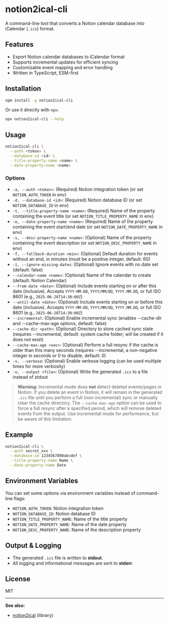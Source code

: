 # notion2ical-cli

A command-line tool that converts a Notion calendar database into iCalendar (`.ics`) format.

## Features

- Export Notion calendar databases to iCalendar format
- Supports incremental updates for efficient syncing
- Customizable event mapping and error handling
- Written in TypeScript, ESM-first

## Installation

```sh
npm install -g notion2ical-cli
```

Or use it directly with `npx`:

```sh
npx notion2ical-cli --help
```

## Usage

```sh
notion2ical-cli \
  --auth <token> \
  --database-id <id> \
  --title-property-name <name> \
  --date-property-name <name>
```

### Options

- `-a, --auth <token>`: (Required) Notion integration token (or set `NOTION_AUTH_TOKEN` in env)
- `-d, --database-id <id>`: (Required) Notion database ID (or set `NOTION_DATABASE_ID` in env)
- `-t, --title-property-name <name>`: (Required) Name of the property containing the event title (or set `NOTION_TITLE_PROPERTY_NAME` in env)
- `-e, --date-property-name <name>`: (Required) Name of the property containing the event start/end date (or set `NOTION_DATE_PROPERTY_NAME` in env)
- `-s, --desc-property-name <name>`: (Optional) Name of the property containing the event description (or set `NOTION_DESC_PROPERTY_NAME` in env)
- `-f, --fallback-duration <min>`: (Optional) Default duration for events without an end, in minutes (must be a positive integer, default: 60)
- `-i, --ignore-missing-dates`: (Optional) Ignore events with no date set (default: false)
- `--calendar-name <name>`: (Optional) Name of the calendar to create (default: Notion Calendar)
- `--from-date <date>`: (Optional) Include events starting on or after this date (inclusive). Accepts `YYYY-MM-DD`, `YYYY/MM/DD`, `YYYY.MM.DD`, or full ISO 8601 (e.g., `2025-06-28T14:30:00Z`)
- `--until-date <date>`: (Optional) Include events starting on or before this date (inclusive). Accepts `YYYY-MM-DD`, `YYYY/MM/DD`, `YYYY.MM.DD`, or full ISO 8601 (e.g., `2025-06-28T14:30:00Z`)
- `--incremental`: (Optional) Enable incremental sync (enables --cache-dir and --cache-max-age options, default: false)
- `--cache-dir <path>`: (Optional) Directory to store cached sync state (requires --incremental, default: system cache folder; will be created if it does not exist)
- `--cache-max-age <sec>`: (Optional) Perform a full resync if the cache is older than this many seconds (requires --incremental, a non-negative integer in seconds or 0 to disable, default: 0)
- `-v, --verbose`: (Optional) Enable verbose logging (can be used multiple times for more verbosity)
- `-o, --output <file>`: (Optional) Write the generated `.ics` to a file instead of stdout

> **Warning:**
> Incremental mode does **not** detect deleted events/pages in Notion. If you delete an event in Notion, it will remain in the generated `.ics` file until you perform a full (non-incremental) sync or manually clear the cache directory. The `--cache-max-age` option can be used to force a full resync after a specified period, which will remove deleted events from the output. Use incremental mode for performance, but be aware of this limitation.

## Example

```sh
notion2ical-cli \
  --auth secret_xxx \
  --database-id 1234567890abcdef \
  --title-property-name Name \
  --date-property-name Date
```

## Environment Variables

You can set some options via environment variables instead of command-line flags:

- `NOTION_AUTH_TOKEN`: Notion integration token
- `NOTION_DATABASE_ID`: Notion database ID
- `NOTION_TITLE_PROPERTY_NAME`: Name of the title property
- `NOTION_DATE_PROPERTY_NAME`: Name of the date property
- `NOTION_DESC_PROPERTY_NAME`: Name of the description property

## Output & Logging

- The generated `.ics` file is written to **stdout**.
- All logging and informational messages are sent to **stderr**.

## License

MIT

---

**See also:**
- [notion2ical](https://github.com/brenank/notion2ical) (library)
